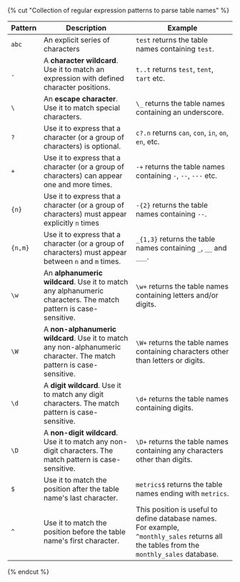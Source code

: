 {% cut "Collection of regular expression patterns to parse table names" %}

**Pattern** | **Description** | **Example**
|---|---|---|
`abc` | An explicit series of characters | `test` returns the table names containing `test`.
`.` | A **character wildcard**. Use it to match an expression with defined character positions. | `t..t` returns `test`, `tent`, `tart` etc.
`\` | An **escape character**. Use it to match special characters. | `\_` returns the table names containing an underscore.
`?` | Use it to express that a character (or a group of characters) is optional. | `c?.n` returns `can`, `con`, `in`, `on`, `en`, etc.
`+` | Use it to express that a character (or a group of characters) can appear one and more times. | `-+` returns the table names containing `-`, `--`, `---` etc.
`{n}` | Use it to express that a character (or a group of characters) must appear explicitly `n` times | `-{2}` returns the table names containing `--`.
`{n,m}` | Use it to express that a character (or a group of characters) must appear between `n` and `m` times. | `_{1,3}` returns the table names containing `_`, `__` and `___`.
`\w` | An **alphanumeric wildcard**. Use it to match any alphanumeric characters. The match pattern is case-sensitive. | `\w+` returns the table names containing letters and/or digits.
`\W` | A **non-alphanumeric wildcard**. Use it to match any non-alphanumeric character. The match pattern is case-sensitive. | `\W+` returns the table names containing characters other than letters or digits.
`\d` | A **digit wildcard**. Use it to match any digit characters. The match pattern is case-sensitive. | `\d+` returns the table names containing digits.
`\D` | A **non-digit wildcard**. Use it to match any non-digit characters. The match pattern is case-sensitive. | `\D+` returns the table names containing any characters other than digits.
`$` | Use it to match the position after the table name's last character. | `metrics$` returns the table names ending with `metrics`.
`^` | Use it to match the position before the table name's first character. | This position is useful to define database names. For example, `^monthly_sales` returns all the tables from the `monthly_sales` database.

{% endcut %}
